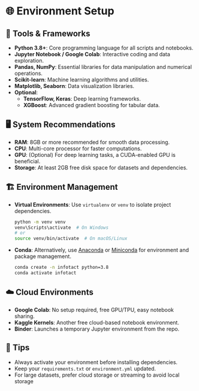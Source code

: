 # 🌐 Environment Setup

## 🧰 Tools & Frameworks

- **Python 3.8+**: Core programming language for all scripts and notebooks.
- **Jupyter Notebook / Google Colab**: Interactive coding and data exploration.
- **Pandas, NumPy**: Essential libraries for data manipulation and numerical operations.
- **Scikit-learn**: Machine learning algorithms and utilities.
- **Matplotlib, Seaborn**: Data visualization libraries.
- **Optional**:
  - **TensorFlow, Keras**: Deep learning frameworks.
  - **XGBoost**: Advanced gradient boosting for tabular data.

## 🖥️ System Recommendations

- **RAM**: 8GB or more recommended for smooth data processing.
- **CPU**: Multi-core processor for faster computations.
- **GPU**: (Optional) For deep learning tasks, a CUDA-enabled GPU is beneficial.
- **Storage**: At least 2GB free disk space for datasets and dependencies.

## 🏗️ Environment Management

- **Virtual Environments**: Use `virtualenv` or `venv` to isolate project dependencies.
  ```bash
  python -m venv venv
  venv\Scripts\activate  # On Windows
  # or
  source venv/bin/activate  # On macOS/Linux
  ```
- **Conda**: Alternatively, use [Anaconda](https://www.anaconda.com/) or [Miniconda](https://docs.conda.io/en/latest/miniconda.html) for environment and package management.
  ```bash
  conda create -n infotact python=3.8
  conda activate infotact
  ```

## ☁️ Cloud Environments

- **Google Colab**: No setup required, free GPU/TPU, easy notebook sharing.
- **Kaggle Kernels**: Another free cloud-based notebook environment.
- **Binder**: Launches a temporary Jupyter environment from the repo.

## 🔎 Tips

- Always activate your environment before installing dependencies.
- Keep your `requirements.txt` or `environment.yml` updated.
- For large datasets, prefer cloud storage or streaming to avoid local storage
